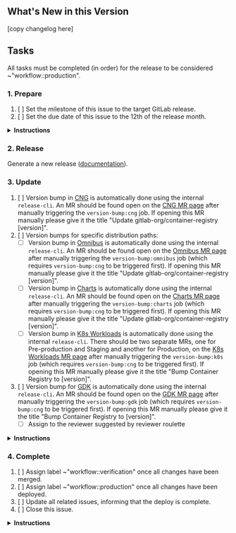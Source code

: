 <!--
Please use the following format for the issue title:

Release Version vX.Y.Z-gitlab

Example:

Release Version v2.7.7-gitlab
-->

## What's New in this Version

<!--
* Copy the changelog description from https://gitlab.com/gitlab-org/container-registry/-/blob/master/CHANGELOG.md that corresponds to this release, adjusting the headers to `###` for the version diff and `####` for the change categories.

Example:

### [3.43.0](https://gitlab.com/gitlab-org/container-registry/compare/v3.42.0-gitlab...v3.43.0-gitlab) (2022-05-20)


#### Bug Fixes

* gracefully handle missing manifest revisions during imports ([bc7c43f](https://gitlab.com/gitlab-org/container-registry/commit/bc7c43f30d8aba8f2edf2ca741b366614d9234c3))


#### Features

* add ability to check/log whether FIPS crypto has been enabled ([1ac2454](https://gitlab.com/gitlab-org/container-registry/commit/1ac2454ac9dc7eeca5d9b555e0f1e6830fa66439))
* add support for additional gardener media types ([10153f8](https://gitlab.com/gitlab-org/container-registry/commit/10153f8df9a147806084aaff0f95a9d9536bbbe5))
-->

[copy changelog here]

## Tasks

All tasks must be completed (in order) for the release to be considered ~"workflow::production".

### 1. Prepare

1. [ ] Set the milestone of this issue to the target GitLab release.
1. [ ] Set the due date of this issue to the 12th of the release month.

<details>
<summary><b>Instructions</b></summary>
The due date is set to the 12th of each month to create a buffer of 5 days before the merge deadline on the 17th. See [Product Development Timeline](https://about.gitlab.com/handbook/engineering/workflow/#product-development-timeline) for more information about the GitLab release timings.
</details>

### 2. Release

Generate a new release ([documentation](https://gitlab.com/gitlab-org/container-registry/-/tree/master/docs-gitlab#releases)).

### 3. Update

1. [ ] Version bump in [CNG](https://gitlab.com/gitlab-org/build/CNG) is automatically done using the internal `release-cli`. An MR should be found open on the [CNG MR page](https://gitlab.com/gitlab-org/build/CNG/-/merge_requests) after manually triggering the `version-bump:cng` job. If opening this MR manually please give it the title "Update gitlab-org/container-registry [version]".
1. [ ] Version bumps for specific distribution paths:
   - [ ] Version bump in [Omnibus](https://gitlab.com/gitlab-org/omnibus-gitlab) is automatically done using the internal `release-cli`. An MR should be found open on the [Omnibus MR page](https://gitlab.com/gitlab-org/omnibus-gitlab/-/merge_requests) after manually triggering the `version-bump:omnibus` job (which requires `version-bump:cng` to be triggered first). If opening this MR manually please give it the title "Update gitlab-org/container-registry [version]".
   - [ ] Version bump in [Charts](https://gitlab.com/gitlab-org/charts) is automatically done using the internal `release-cli`. An MR should be found open on the [Charts MR page](https://gitlab.com/groups/gitlab-org/charts/-/merge_requests) after manually triggering the `version-bump:charts` job (which requires `version-bump:cng` to be triggered first). If opening this MR manually please give it the title "Update gitlab-org/container-registry [version]".
   - [ ] Version bump in [K8s Workloads](https://gitlab.com/gitlab-com/gl-infra/k8s-workloads/gitlab-com) is automatically done using the internal `release-cli`. There should be two separate MRs, one for Pre-production and Staging and another for Production, on the [K8s Workloads MR page](https://gitlab.com/gitlab-com/gl-infra/k8s-workloads/gitlab-com/-/merge_requests) after manually triggering the `version-bump:k8s` job (which requires `version-bump:cng` to be triggered first). If opening this MR manually please give it the title "Bump Container Registry to [version]".
1. [ ] Version bump for [GDK](https://gitlab.com/gitlab-org/gitlab-development-kit) is automatically done using the internal `release-cli`. An MR should be found open on the [GDK MR page](https://gitlab.com/gitlab-org/gitlab-development-kit/-/merge_requests) after manually triggering the `version-bump:gdk` job (which requires `version-bump:cng` to be triggered first). If opening this MR manually please give it the title "Bump Container Registry to [version]".
   - [ ] Assign to the reviewer suggested by reviewer roulette

<details>
<summary><b>Instructions</b></summary>

Bump the Container Registry version used in [CNG](https://gitlab.com/gitlab-org/build/CNG), [Omnibus](https://gitlab.com/gitlab-org/omnibus-gitlab), [Charts](https://gitlab.com/gitlab-org/charts) and [K8s Workloads](https://gitlab.com/gitlab-com/gl-infra/k8s-workloads/gitlab-com) by manually triggering these on the `release` job.

The CNG image is the pre-requisite for the remaining version bumps which may be merged independently from each other. Only CNG and K8s Workloads version bumps are required for a GitLab.com deployment. The deployment is then completed as documented [here](https://gitlab.com/gitlab-com/gl-infra/k8s-workloads/gitlab-com/-/blob/master/DEPLOYMENT.md). Charts and Omnibus version bumps are required for self-managed releases.

Please mark parent tasks as completed once the corresponding merge requests are merged.

Version bump merge requests should appear automatically in the `Related merge requests` section of this issue.

Note: According to the [Distribution Team Merge Request Handling](https://about.gitlab.com/handbook/engineering/development/enablement/distribution/merge_requests.html#assigning-merge-requests) documentation, we should not assign merge requests to an individual.

#### Merge Request Template

For consistency when updating manually, please use the following template for these merge requests:

##### Branch Name

`bump-container-registry-vX-Y-Z-gitlab`

##### Commit Message

```
Bump Container Registry to vX.Y.Z-gitlab

Changelog: changed
```

##### Title

`Bump Container Registry to vX.Y.Z-gitlab`

##### Description

Repeat the version subsection for multiple versions. As an example, to bump to v2.7.7 in a project where the current version is v2.7.5, create an entry for v2.7.6 and v2.7.7.

```md
## vX.Y.Z-gitlab

[Changelog](https://gitlab.com/gitlab-org/container-registry/blob/release/X.Y-gitlab/CHANGELOG.md#vXYZ-gitlab-YYYY-MM-DD)

Related to <!-- link to this release issue -->.
```

</details>

### 4. Complete

1. [ ] Assign label ~"workflow::verification" once all changes have been merged.
1. [ ] Assign label ~"workflow::production" once all changes have been deployed.
1. [ ] Update all related issues, informing that the deploy is complete.
1. [ ] Close this issue.

<details>
<summary><b>Instructions</b></summary>
To see the version deployed in each environment, look at the [Grafana Container Registry dashboard](https://dashboards.gitlab.net/d/registry-pod/registry-pod-info?orgId=1):

![image](/uploads/3fd5b4902472f6cdcc56b9c2d333472f/image.png)

/label ~"devops::package" ~"group::container registry" ~"Category:Container Registry" ~golang ~"workflow::scheduling"

</details>
